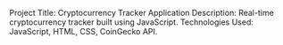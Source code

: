 Project Title: Cryptocurrency Tracker Application
Description: Real-time cryptocurrency tracker built using JavaScript.
Technologies Used: JavaScript, HTML, CSS, CoinGecko API.
